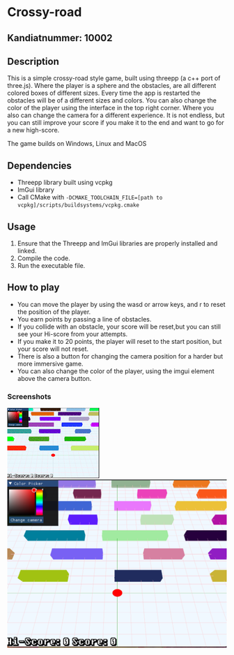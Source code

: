 # Crossy-road
## Kandiatnummer: 10002
## Description

This is a simple crossy-road style game, built using threepp (a c++ port of three.js). Where the player is a sphere and the obstacles, are all different 
colored boxes of different sizes. Every time the app is restarted the obstacles will be of a different sizes and colors. You can also change the 
color of the player using the interface in the top right corner. Where you also can change the camera for a different experience. It is not endless, but you can still improve your score if you make it to the end 
and want to go for a new high-score. 

The game builds on Windows, Linux and MacOS

## Dependencies

- Threepp library built using vcpkg
- ImGui library
- Call CMake with `-DCMAKE_TOOLCHAIN_FILE=[path to vcpkg]/scripts/buildsystems/vcpkg.cmake`

## Usage

1. Ensure that the Threepp and ImGui libraries are properly installed and linked.
2. Compile the code.
3. Run the executable file.

## How to play
- You can move the player by using the wasd or arrow keys, and r to reset the position of the player. 
- You earn points by passing a line of obstacles.
- If you collide with an obstacle, your score will be reset,but you can still see your Hi-score from your attempts.
- If you make it to 20 points, the player will reset to the start position, but your score will not reset. 
- There is also a button for changing the camera position for a harder but more immersive game. 
- You can also change the color of the player, using the imgui element above the camera button. 

### Screenshots
![Video](doc/screenshots/crossyRoadDemogif.gif)
![Demo](doc/screenshots/crossy_road_demo.png)

